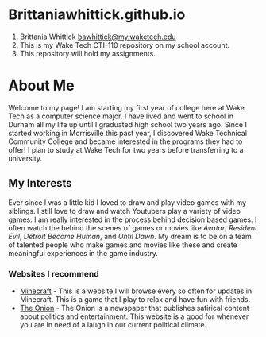 # Brittaniawhittick.github.io
1. Brittania Whittick bawhittick@my.waketech.edu
2. This is my Wake Tech CTI-110 repository on my school account.
3. This repository will hold my assignments.

# About Me
Welcome to my page! I am starting my first year of college here at Wake Tech as a computer science major. I have lived and went to school in Durham all my life up until I graduated high school two years ago. Since I started working in Morrisville this past year, I discovered Wake Technical Community College and became interested in the programs they had to offer! I plan to study at Wake Tech for two years before transferring to a university. 

## My Interests
Ever since I was a little kid I loved to draw and play video games with my siblings. I still love to draw and watch Youtubers play a variety of video games. I am really interested in the process behind decision based games. I often watch the behind the scenes of games or movies like _Avatar_, _Resident Evil_, _Detroit Become Human_, and _Until Dawn_. My dream is to be on a team of talented people who make games and movies like these and create meaningful experiences in the game industry. 

### Websites I recommend
- [Minecraft](https://www.minecraft.net/en-us) - This is a website I will browse every so often for updates in Minecraft. This is a game that I play to relax and have fun with friends. 
- [The Onion](https://theonion.com/local/) - The Onion is a newspaper that publishes satirical content about politics and entertainment. This website is a good for whenever you are in need of a laugh in our current political climate.
